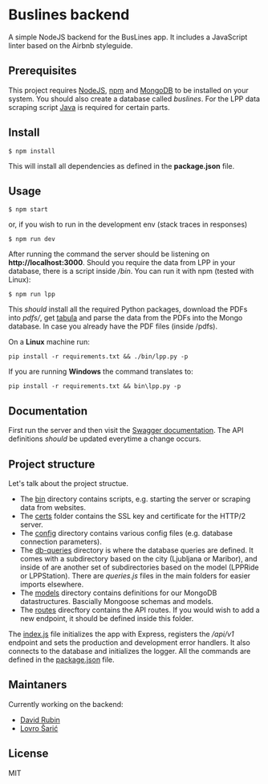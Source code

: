 # Buslines backend

A simple NodeJS backend for the BusLines app. It includes a JavaScript linter based on the Airbnb styleguide.

## Prerequisites

This project requires [NodeJS](https://nodejs.org/en/download/), [npm](https://www.npmjs.com/get-npm) and [MongoDB](https://www.mongodb.com/download-center) to be installed on your system. You should also create a database called
*buslines*. For the LPP data scraping script [Java](https://www.oracle.com/technetwork/java/javase/downloads/index.html) is required for certain parts.


## Install

```console
$ npm install
```
This will install all dependencies as defined in the **package.json** file.

## Usage

```console
$ npm start
```
or, if you wish to run in the development env (stack traces in responses)
```console
$ npm run dev
```
After running the command the server should be listening on **http://localhost:3000**. Should you require the data from LPP in your database, there is a script inside */bin*. You can run it with npm (tested with Linux):
```console
$ npm run lpp
```
This *should* install all the required Python packages, download the PDFs into *pdfs/*, get [tabula](https://github.com/tabulapdf/tabula-java) and parse the data from the PDFs into the Mongo database. In case you already have the PDF files (inside /pdfs).

On a **Linux** machine run:
```console
pip install -r requirements.txt && ./bin/lpp.py -p
```
If you are running **Windows** the command translates to:
```console
pip install -r requirements.txt && bin\lpp.py -p
```

## Documentation

First run the server and then visit the [Swagger documentation](http://localhost:3000/api/v1/docs). The API definitions *should* be updated everytime a change occurs.

## Project structure

Let's talk about the project structue. 

- The [bin](bin/) directory contains scripts, e.g. starting the server or scraping data from websites.
- The [certs](certs/) folder contains the SSL key and certificate for the HTTP/2 server.
- The [config](config/) directory contains various config files (e.g. database connection parameters).
- The [db-queries](db-queries/) directory is where the database queries are defined. It comes with a subdirectory based on the city (Ljubljana or Maribor), and inside of are another set of subdirectories based on the model (LPPRide or LPPStation). There are *queries.js* files in the main folders for easier imports elsewhere.
- The [models](models/) directory contains definitions for our MongoDB datastructures. Bascially Mongoose schemas and models.
- The [routes](routes/) direcftory contains the API routes. If you would wish to add a new endpoint, it should be defined inside this folder.

The [index.js](index.js) file initializes the app with Express, registers the */api/v1* endpoint and sets the production and development error handlers. It also connects to the database and initializes the logger.
All the commands are defined in the [package.json](package.json) file.

## Maintaners

Currently working on the backend:

- [David Rubin](https://github.com/rubinda)
- [Lovro Šarić](https://github.com/lovros)

## License

MIT
